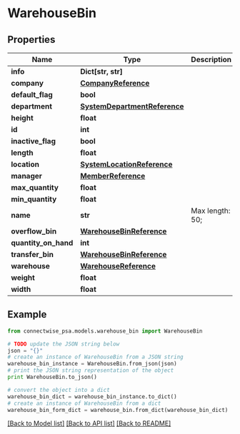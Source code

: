# WarehouseBin


## Properties
Name | Type | Description | Notes
------------ | ------------- | ------------- | -------------
**info** | **Dict[str, str]** |  | [optional] 
**company** | [**CompanyReference**](CompanyReference.md) |  | [optional] 
**default_flag** | **bool** |  | [optional] 
**department** | [**SystemDepartmentReference**](SystemDepartmentReference.md) |  | [optional] 
**height** | **float** |  | [optional] 
**id** | **int** |  | [optional] 
**inactive_flag** | **bool** |  | [optional] 
**length** | **float** |  | [optional] 
**location** | [**SystemLocationReference**](SystemLocationReference.md) |  | [optional] 
**manager** | [**MemberReference**](MemberReference.md) |  | [optional] 
**max_quantity** | **float** |  | [optional] 
**min_quantity** | **float** |  | [optional] 
**name** | **str** |  Max length: 50; | 
**overflow_bin** | [**WarehouseBinReference**](WarehouseBinReference.md) |  | [optional] 
**quantity_on_hand** | **int** |  | [optional] 
**transfer_bin** | [**WarehouseBinReference**](WarehouseBinReference.md) |  | [optional] 
**warehouse** | [**WarehouseReference**](WarehouseReference.md) |  | [optional] 
**weight** | **float** |  | [optional] 
**width** | **float** |  | [optional] 

## Example

```python
from connectwise_psa.models.warehouse_bin import WarehouseBin

# TODO update the JSON string below
json = "{}"
# create an instance of WarehouseBin from a JSON string
warehouse_bin_instance = WarehouseBin.from_json(json)
# print the JSON string representation of the object
print WarehouseBin.to_json()

# convert the object into a dict
warehouse_bin_dict = warehouse_bin_instance.to_dict()
# create an instance of WarehouseBin from a dict
warehouse_bin_form_dict = warehouse_bin.from_dict(warehouse_bin_dict)
```
[[Back to Model list]](../README.md#documentation-for-models) [[Back to API list]](../README.md#documentation-for-api-endpoints) [[Back to README]](../README.md)



